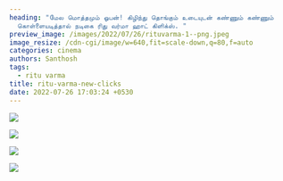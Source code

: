 ```yaml
---
heading: "மேல மொத்தமும் ஓபன்! கிழிந்து தொங்கும் உடையுடன் கண்ணும் கண்ணும்
  கொள்ளையடித்தால் நடிகை ரிது வர்மா ஹாட் கிளிக்ஸ். "
preview_image: /images/2022/07/26/rituvarma-1--png.jpeg
image_resize: /cdn-cgi/image/w=640,fit=scale-down,q=80,f=auto
categories: cinema
authors: Santhosh
tags:
  - ritu varma
title: ritu-varma-new-clicks
date: 2022-07-26 17:03:24 +0530
---
```

![](/images/2022/07/26/rituvarma4-png.jpeg)

![](/images/2022/07/26/rituvarma2-png.jpeg)

![](/images/2022/07/26/rituvarma6-png.jpeg)

![](/images/2022/07/26/rituvarma-png.jpeg)